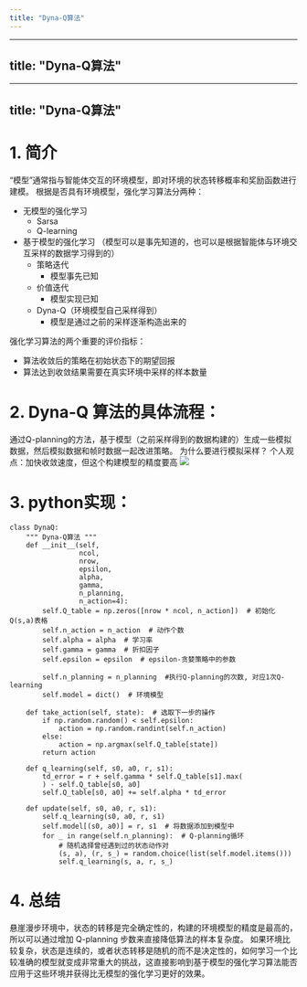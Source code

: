 ```yaml
---
title: "Dyna-Q算法"
---
```

---
title: "Dyna-Q算法"
---
---
title: "Dyna-Q算法"
---
# 1. 简介
“模型”通常指与智能体交互的环境模型，即对环境的状态转移概率和奖励函数进行建模。
根据是否具有环境模型，强化学习算法分两种：
- 无模型的强化学习
	- Sarsa
	- Q-learning
- 基于模型的强化学习 （模型可以是事先知道的，也可以是根据智能体与环境交互采样的数据学习得到的）
	- 策略迭代
		- 模型事先已知
	- 价值迭代
		- 模型实现已知
	- Dyna-Q（环境模型自己采样得到）
		- 模型是通过之前的采样逐渐构造出来的

强化学习算法的两个重要的评价指标：
- 算法收敛后的策略在初始状态下的期望回报
- 算法达到收敛结果需要在真实环境中采样的样本数量

# 2. Dyna-Q 算法的具体流程：
通过Q-planning的方法，基于模型（之前采样得到的数据构建的）生成一些模拟数据，然后模拟数据和帧时数据一起改进策略。
为什么要进行模拟采样？
个人观点：加快收敛速度，但这个构建模型的精度要高
![](/assets/images/Pastedimage20241018185834.png)

# 3. python实现：
```
class DynaQ:
    """ Dyna-Q算法 """
    def __init__(self,
                 ncol,
                 nrow,
                 epsilon,
                 alpha,
                 gamma,
                 n_planning,
                 n_action=4):
        self.Q_table = np.zeros([nrow * ncol, n_action])  # 初始化Q(s,a)表格
        self.n_action = n_action  # 动作个数
        self.alpha = alpha  # 学习率
        self.gamma = gamma  # 折扣因子
        self.epsilon = epsilon  # epsilon-贪婪策略中的参数

        self.n_planning = n_planning  #执行Q-planning的次数, 对应1次Q-learning
        self.model = dict()  # 环境模型

    def take_action(self, state):  # 选取下一步的操作
        if np.random.random() < self.epsilon:
            action = np.random.randint(self.n_action)
        else:
            action = np.argmax(self.Q_table[state])
        return action

    def q_learning(self, s0, a0, r, s1):
        td_error = r + self.gamma * self.Q_table[s1].max(
        ) - self.Q_table[s0, a0]
        self.Q_table[s0, a0] += self.alpha * td_error

    def update(self, s0, a0, r, s1):
        self.q_learning(s0, a0, r, s1)
        self.model[(s0, a0)] = r, s1  # 将数据添加到模型中
        for _ in range(self.n_planning):  # Q-planning循环
            # 随机选择曾经遇到过的状态动作对
            (s, a), (r, s_) = random.choice(list(self.model.items()))
            self.q_learning(s, a, r, s_)
```

# 4. 总结
悬崖漫步环境中，状态的转移是完全确定性的，构建的环境模型的精度是最高的，所以可以通过增加 Q-planning 步数来直接降低算法的样本复杂度。
如果环境比较复杂，状态是连续的，或者状态转移是随机的而不是决定性的，如何学习一个比较准确的模型就变成非常重大的挑战，这直接影响到基于模型的强化学习算法能否应用于这些环境并获得比无模型的强化学习更好的效果。